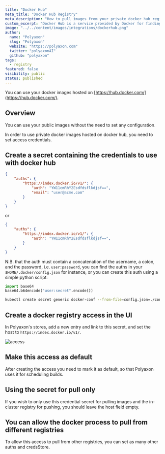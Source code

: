 ```yaml
---
title: "Docker Hub"
meta_title: "Docker Hub Registry"
meta_description: "How to pull images from your private docker hub registry."
custom_excerpt: "Docker Hub is a service provided by Docker for finding and sharing container images with your team. Docker Hub is the world's largest library and community for container images"
image: "../../content/images/integrations/dockerhub.png"
author:
  name: "Polyaxon"
  slug: "Polyaxon"
  website: "https://polyaxon.com"
  twitter: "polyaxonAI"
  github: "polyaxon"
tags: 
  - registry
featured: false
visibility: public
status: published
---
```


You can use your docker images hosted on [https://hub.docker.com/](https://hub.docker.com/).


## Overview

You can use your public images without the need to set any configuration. 

In order to use private docker images hosted on docker hub, you need to set access credentials. 

## Create a secret containing the credentials to use with docker hub

```json
{
    "auths": {
        "https://index.docker.io/v1/": {
            "auth": "YW11cmRhY2Esdfdsflkdjsf==",
            "email": "user@acme.com"
        }
    }
}
```

or 

```json
{
    "auths": {
        "https://index.docker.io/v1/": {
            "auth": "YW11cmRhY2Esdfdsflkdjsf==",
        }
    }
}
```

N.B. that the auth must contain a concatenation of the username, a colon, and the password, i.e. `user:password`, 
you can find the auths in your `$HOME/.docker/config.json` for instance, or you can create this auth using a simple python script:

```python
import base64
base64.b64encode("user:secret".encode())
```

```bash
kubectl create secret generic docker-conf --from-file=config.json=./config.json -n polyaxon
```

## Create a docker registry access in the UI

In Polyaxon's stores, add a new entry and link to this secret, and set the host to `https://index.docker.io/v1/`.

![access](../../content/images/integrations/docker-access.png)


## Make this access as default

After creating the access you need to mark it as default, so that Polyaxon uses it for scheduling builds. 


## Using the secret for pull only

If you wish to only use this credential secret for pulling images and the in-cluster registry for pushing, you should leave the host field empty.

## You can allow the docker process to pull from different registries

To allow this access to pull from other registries, you can set as many other auths and credsStore.
